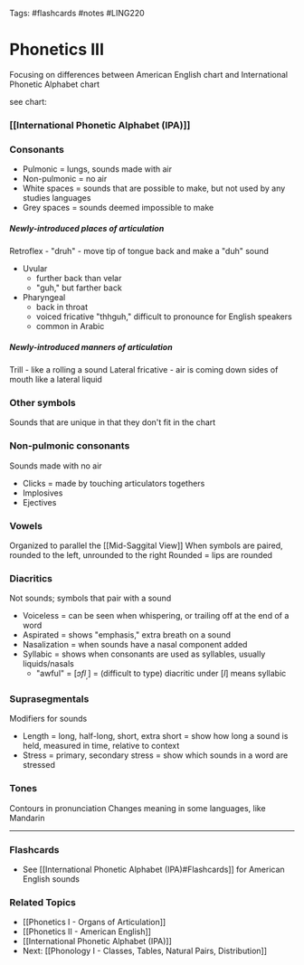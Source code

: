 Tags: #flashcards #notes #LING220

# Phonetics III
Focusing on differences between American English chart and International Phonetic Alphabet chart

see chart:
### [[International Phonetic Alphabet (IPA)]]

### Consonants 
- Pulmonic = lungs, sounds made with air
- Non-pulmonic = no air
- White spaces = sounds that are possible to make, but not used by any studies languages
- Grey spaces = sounds deemed impossible to make

##### Newly-introduced places of articulation
Retroflex
	- "druh"
	- move tip of tongue back and make a "duh" sound
- Uvular
	- further back than velar
	- "guh," but farther back
- Pharyngeal
	- back in throat
	- voiced fricative "thhguh," difficult to pronounce for English speakers
	- common in Arabic

##### Newly-introduced manners of articulation
Trill
	- like a rolling a sound
Lateral fricative
	- air is coming down sides of mouth like a lateral liquid


### Other symbols
Sounds that are unique in that they don't fit in the chart


### Non-pulmonic consonants
Sounds made with no air
- Clicks = made by touching articulators togethers
- Implosives
- Ejectives


### Vowels
Organized to parallel the [[Mid-Saggital View]]
When symbols are paired, rounded to the left, unrounded to the right
Rounded = lips are rounded


### Diacritics
Not sounds; symbols that pair with a sound
- Voiceless = can be seen when whispering, or trailing off at the end of a word
- Aspirated = shows "emphasis," extra breath on a sound
- Nasalization = when sounds have a nasal component added
- Syllabic = shows when consonants are used as syllables, usually liquids/nasals
	- "awful" = $[ɔfl_,]$ = (difficult to type) diacritic under $[l]$ means syllabic 


### Suprasegmentals
Modifiers for sounds
- Length = long, half-long, short, extra short = show how long a sound is held, measured in time, relative to context
- Stress = primary, secondary stress = show which sounds in a word are stressed


### Tones
Contours in pronunciation
Changes meaning in some languages, like Mandarin



---

### Flashcards
- See [[International Phonetic Alphabet (IPA)#Flashcards]] for American English sounds


### Related Topics
- [[Phonetics I - Organs of Articulation]]
- [[Phonetics II - American English]]
- [[International Phonetic Alphabet (IPA)]]
- Next: [[Phonology I - Classes, Tables, Natural Pairs, Distribution]]
